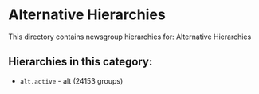 # Alternative Hierarchies

This directory contains newsgroup hierarchies for: Alternative Hierarchies

## Hierarchies in this category:

- `alt.active` - alt (24153 groups)
